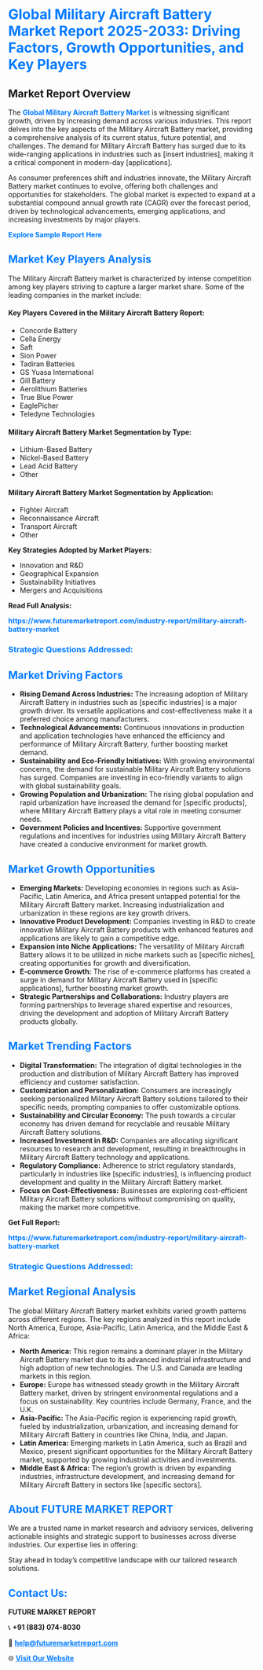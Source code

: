 <h1 style="color: #007BFF;">Global Military Aircraft Battery Market Report 2025-2033: Driving Factors, Growth Opportunities, and Key Players</h1>

<section id="overview">
<h2>Market Report Overview</h2>
<p>The <a href="https://www.futuremarketreport.com/industry-report/military-aircraft-battery-market" style="color: #007BFF; text-decoration: none;"><strong>Global Military Aircraft Battery Market</strong></a> is witnessing significant growth, driven by increasing demand across various industries. This report delves into the key aspects of the Military Aircraft Battery market, providing a comprehensive analysis of its current status, future potential, and challenges. The demand for Military Aircraft Battery has surged due to its wide-ranging applications in industries such as [insert industries], making it a critical component in modern-day [applications].</p>
<p>As consumer preferences shift and industries innovate, the Military Aircraft Battery market continues to evolve, offering both challenges and opportunities for stakeholders. The global market is expected to expand at a substantial compound annual growth rate (CAGR) over the forecast period, driven by technological advancements, emerging applications, and increasing investments by major players.</p>
</section>

<section id="overview">
<p><a href="https://www.futuremarketreport.com/request-sample/reportId=102387" style="color: #007BFF; text-decoration: none;"><strong>Explore Sample Report Here</strong></a></p>
</section>

<section id="key-players">
<h2 style="color: #007BFF;">Market Key Players Analysis</h2>
<p>The Military Aircraft Battery market is characterized by intense competition among key players striving to capture a larger market share. Some of the leading companies in the market include:</p>
<h4>Key Players Covered in the Military Aircraft Battery Report:</h4>
<ul><li>Concorde Battery</li><li>Cella Energy</li><li>Saft</li><li>Sion Power</li><li>Tadiran Batteries</li><li>GS Yuasa International</li><li>Gill Battery</li><li>Aerolithium Batteries</li><li>True Blue Power</li><li>EaglePicher</li><li>Teledyne Technologies</li></ul>
<h4>Military Aircraft Battery Market Segmentation by Type:</h4>
<ul><li>Lithium-Based Battery</li><li>Nickel-Based Battery</li><li>Lead Acid Battery</li><li>Other</li></ul>

<h4>Military Aircraft Battery Market Segmentation by Application:</h4>
<ul><li>Fighter Aircraft</li><li>Reconnaissance Aircraft</li><li>Transport Aircraft</li><li>Other</li></ul>
<p><strong>Key Strategies Adopted by Market Players:</strong></p>
<ul>
<li>Innovation and R&D</li>
<li>Geographical Expansion</li>
<li>Sustainability Initiatives</li>
<li>Mergers and Acquisitions</li>
</ul>
</section>

<section>
<p><strong>Read Full Analysis: </strong></p><a href="https://www.futuremarketreport.com/industry-report/military-aircraft-battery-market" style="color: #007BFF; text-decoration: none;"><strong>https://www.futuremarketreport.com/industry-report/military-aircraft-battery-market</strong></a>
<h3 style="color: #007BFF;">Strategic Questions Addressed:</h3>
</section>

<section id="driving-factors">
<h2 style="color: #007BFF;">Market Driving Factors</h2>
<ul>
<li><strong>Rising Demand Across Industries:</strong> The increasing adoption of Military Aircraft Battery in industries such as [specific industries] is a major growth driver. Its versatile applications and cost-effectiveness make it a preferred choice among manufacturers.</li>
<li><strong>Technological Advancements:</strong> Continuous innovations in production and application technologies have enhanced the efficiency and performance of Military Aircraft Battery, further boosting market demand.</li>
<li><strong>Sustainability and Eco-Friendly Initiatives:</strong> With growing environmental concerns, the demand for sustainable Military Aircraft Battery solutions has surged. Companies are investing in eco-friendly variants to align with global sustainability goals.</li>
<li><strong>Growing Population and Urbanization:</strong> The rising global population and rapid urbanization have increased the demand for [specific products], where Military Aircraft Battery plays a vital role in meeting consumer needs.</li>
<li><strong>Government Policies and Incentives:</strong> Supportive government regulations and incentives for industries using Military Aircraft Battery have created a conducive environment for market growth.</li>
</ul>
</section>

<section id="growth-opportunities">
<h2 style="color: #007BFF;">Market Growth Opportunities</h2>
<ul>
<li><strong>Emerging Markets:</strong> Developing economies in regions such as Asia-Pacific, Latin America, and Africa present untapped potential for the Military Aircraft Battery market. Increasing industrialization and urbanization in these regions are key growth drivers.</li>
<li><strong>Innovative Product Development:</strong> Companies investing in R&D to create innovative Military Aircraft Battery products with enhanced features and applications are likely to gain a competitive edge.</li>
<li><strong>Expansion into Niche Applications:</strong> The versatility of Military Aircraft Battery allows it to be utilized in niche markets such as [specific niches], creating opportunities for growth and diversification.</li>
<li><strong>E-commerce Growth:</strong> The rise of e-commerce platforms has created a surge in demand for Military Aircraft Battery used in [specific applications], further boosting market growth.</li>
<li><strong>Strategic Partnerships and Collaborations:</strong> Industry players are forming partnerships to leverage shared expertise and resources, driving the development and adoption of Military Aircraft Battery products globally.</li>
</ul>
</section>

<section id="trending-factors">
<h2 style="color: #007BFF;">Market Trending Factors</h2>
<ul>
<li><strong>Digital Transformation:</strong> The integration of digital technologies in the production and distribution of Military Aircraft Battery has improved efficiency and customer satisfaction.</li>
<li><strong>Customization and Personalization:</strong> Consumers are increasingly seeking personalized Military Aircraft Battery solutions tailored to their specific needs, prompting companies to offer customizable options.</li>
<li><strong>Sustainability and Circular Economy:</strong> The push towards a circular economy has driven demand for recyclable and reusable Military Aircraft Battery solutions.</li>
<li><strong>Increased Investment in R&D:</strong> Companies are allocating significant resources to research and development, resulting in breakthroughs in Military Aircraft Battery technology and applications.</li>
<li><strong>Regulatory Compliance:</strong> Adherence to strict regulatory standards, particularly in industries like [specific industries], is influencing product development and quality in the Military Aircraft Battery market.</li>
<li><strong>Focus on Cost-Effectiveness:</strong> Businesses are exploring cost-efficient Military Aircraft Battery solutions without compromising on quality, making the market more competitive.</li>
</ul>
</section>

<section>
<p><strong>Get Full Report: </strong></p><a href="https://www.futuremarketreport.com/industry-report/military-aircraft-battery-market" style="color: #007BFF; text-decoration: none;"><strong>https://www.futuremarketreport.com/industry-report/military-aircraft-battery-market</strong></a>
<h3 style="color: #007BFF;">Strategic Questions Addressed:</h3>
</section>


<section id="regional-analysis">
<h2 style="color: #007BFF;">Market Regional Analysis</h2>
<p>The global Military Aircraft Battery market exhibits varied growth patterns across different regions. The key regions analyzed in this report include North America, Europe, Asia-Pacific, Latin America, and the Middle East & Africa:</p>
<ul>
<li><strong>North America:</strong> This region remains a dominant player in the Military Aircraft Battery market due to its advanced industrial infrastructure and high adoption of new technologies. The U.S. and Canada are leading markets in this region.</li>
<li><strong>Europe:</strong> Europe has witnessed steady growth in the Military Aircraft Battery market, driven by stringent environmental regulations and a focus on sustainability. Key countries include Germany, France, and the U.K.</li>
<li><strong>Asia-Pacific:</strong> The Asia-Pacific region is experiencing rapid growth, fueled by industrialization, urbanization, and increasing demand for Military Aircraft Battery in countries like China, India, and Japan.</li>
<li><strong>Latin America:</strong> Emerging markets in Latin America, such as Brazil and Mexico, present significant opportunities for the Military Aircraft Battery market, supported by growing industrial activities and investments.</li>
<li><strong>Middle East & Africa:</strong> The region’s growth is driven by expanding industries, infrastructure development, and increasing demand for Military Aircraft Battery in sectors like [specific sectors].</li>
</ul>
</section>

<footer>
<h2 style="color: #007BFF;">About FUTURE MARKET REPORT</h2>
<p>We are a trusted name in market research and advisory services, delivering actionable insights and strategic support to businesses across diverse industries. Our expertise lies in offering:</p>

<p>Stay ahead in today’s competitive landscape with our tailored research solutions.</p>

<h2 style="color: #007BFF;">Contact Us:</h2>
<p><strong>FUTURE MARKET REPORT</strong></p>
<p>📞 <strong>+91 (883) 074-8030</strong></p>
<p>📧 <strong><a href="mailto:help@futuremarketreport.com" style="color: #007BFF;">help@futuremarketreport.com</a></strong></p>
<p>🌐 <strong><a href="https://www.futuremarketreport.com/" style="color: #007BFF;">Visit Our Website</a></strong></p>
</footer>